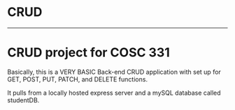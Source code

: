# CRUD
---------------------------------
# CRUD project for COSC 331

Basically, this is a VERY BASIC Back-end CRUD application with set up for GET, POST, PUT, PATCH, and DELETE functions.

It pulls from a locally hosted express server and a mySQL database called studentDB.


